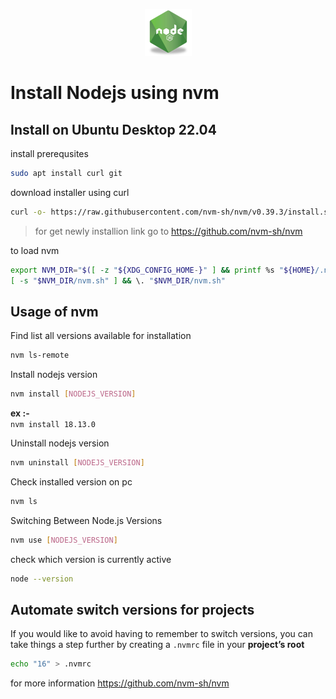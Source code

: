 <p align="center">
  <img src="../images/nodejs-logo.png" />
</p>

# Install Nodejs using nvm

## Install on Ubuntu Desktop 22.04

install prerequsites
```bash
sudo apt install curl git
```

download installer using curl
```bash
curl -o- https://raw.githubusercontent.com/nvm-sh/nvm/v0.39.3/install.sh | bash
```
> for get newly installion link go to https://github.com/nvm-sh/nvm

to load nvm
```bash
export NVM_DIR="$([ -z "${XDG_CONFIG_HOME-}" ] && printf %s "${HOME}/.nvm" || printf %s "${XDG_CONFIG_HOME}/nvm")"
[ -s "$NVM_DIR/nvm.sh" ] && \. "$NVM_DIR/nvm.sh"
```

## Usage of nvm

Find list all versions available for installation
```bash
nvm ls-remote
```

Install nodejs version
```bash
nvm install [NODEJS_VERSION]
```
**ex :-** \
`nvm install 18.13.0`

Uninstall nodejs version
```bash
nvm uninstall [NODEJS_VERSION]
```

Check installed version on pc
```bash
nvm ls
```

Switching Between Node.js Versions
```bash
nvm use [NODEJS_VERSION]
```

check which version is currently active
```bash
node --version
```

## Automate switch versions for projects
If you would like to avoid having to remember to switch versions, you can take things a step further by creating a `.nvmrc` file in your **project’s root**
```bash
echo "16" > .nvmrc
```

for more information https://github.com/nvm-sh/nvm
